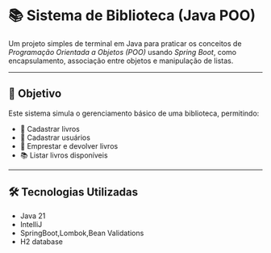 # 📚 Sistema de Biblioteca (Java POO)

Um projeto simples de terminal em Java para praticar os conceitos de *Programação Orientada a Objetos (POO)* usando *Spring Boot*, como encapsulamento, associação entre objetos e manipulação de listas.

---

## 🎯 Objetivo

Este sistema simula o gerenciamento básico de uma biblioteca, permitindo:

- 📖 Cadastrar livros  
- 👤 Cadastrar usuários  
- 📕 Emprestar e devolver livros  
- 📚 Listar livros disponíveis  

---

## 🛠 Tecnologias Utilizadas

- Java 21
- IntelliJ
- SpringBoot,Lombok,Bean Validations
- H2 database 
